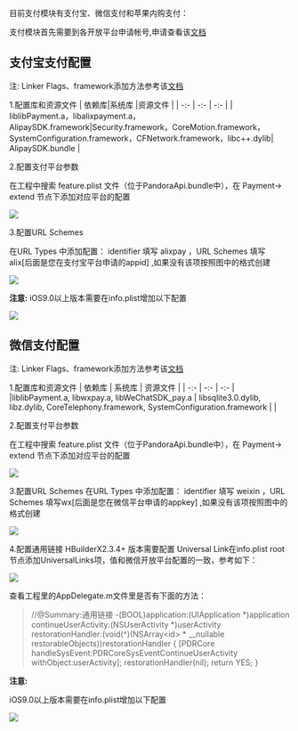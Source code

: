 目前支付模块有支付宝、微信支付和苹果内购支付：

支付模块首先需要到各开放平台申请帐号,申请查看该[文档](http://ask.dcloud.net.cn/article/71)

## 支付宝支付配置

注: Linker Flags、framework添加方法参考该[文档](/5PlusDocs/usemodule/iOSModuleConfig/common.md)
 
1.配置库和资源文件
| 依赖库|系统库 |资源文件 | 
|  -:-  |  -:-  |  -:-  |
| liblibPayment.a，libalixpayment.a，AlipaySDK.framework|Security.framework，CoreMotion.framework，SystemConfiguration.framework，CFNetwork.framework，libc++.dylib| AlipaySDK.bundle |

2.配置支付平台参数

在工程中搜索 feature.plist 文件（位于PandoraApi.bundle中），在 Payment-> extend 节点下添加对应平台的配置

![](https://img.cdn.aliyun.dcloud.net.cn/nativedocs/5SDKiOS/pay/52440.png)

3.配置URL Schemes 

在URL Types 中添加配置： identifier 填写 alixpay ，URL Schemes 填写 alix[后面是您在支付宝平台申请的appid] ,如果没有该项按照图中的格式创建

![](https://img.cdn.aliyun.dcloud.net.cn/nativedocs/5SDKiOS/pay/52442.png)

**注意:**
iOS9.0以上版本需要在info.plist增加以下配置

![](https://img.cdn.aliyun.dcloud.net.cn/nativedocs/5SDKiOS/pay/52443.png)


## 微信支付配置
注: Linker Flags、framework添加方法参考该[文档](/5PlusDocs/usemodule/iOSModuleConfig/common.md)

1.配置库和资源文件
| 依赖库 | 系统库 | 资源文件 |
|  -:-  |  -:-  |  -:-  |
|liblibPayment.a, libwxpay.a, libWeChatSDK_pay.a | libsqlite3.0.dylib, libz.dylib, CoreTelephony.framework, SystemConfiguration.framework  |  |


2.配置支付平台参数

在工程中搜索 feature.plist 文件（位于PandoraApi.bundle中），在 Payment-> extend 节点下添加对应平台的配置

![](https://img.cdn.aliyun.dcloud.net.cn/nativedocs/5SDKiOS/pay/52440.png)



3.配置URL Schemes 
在URL Types 中添加配置： identifier 填写 weixin ，URL Schemes 填写wx[后面是您在微信平台申请的appkey] ,如果没有该项按照图中的格式创建

![](https://img.cdn.aliyun.dcloud.net.cn/nativedocs/5SDKiOS/pay/52441.png)

4.配置通用链接
HBuilderX2.3.4+ 版本需要配置 Universal Link在info.plist root 节点添加UniversalLinks项，值和微信开放平台配置的一致，参考如下：

![](https://img.cdn.aliyun.dcloud.net.cn/nativedocs/5SDKiOS/pay/42488.png)

查看工程里的AppDelegate.m文件里是否有下面的方法：

> //@Summary:通用链接
-(BOOL)application:(UIApplication *)application continueUserActivity:(NSUserActivity *)userActivity restorationHandler:(void(^)(NSArray<id<UIUserActivityRestoring>> * __nullable restorableObjects))restorationHandler {
    [PDRCore handleSysEvent:PDRCoreSysEventContinueUserActivity withObject:userActivity];
    restorationHandler(nil);
    return YES;
}

**注意:**

iOS9.0以上版本需要在info.plist增加以下配置

![](https://img.cdn.aliyun.dcloud.net.cn/nativedocs/5SDKiOS/pay/45099.png)

